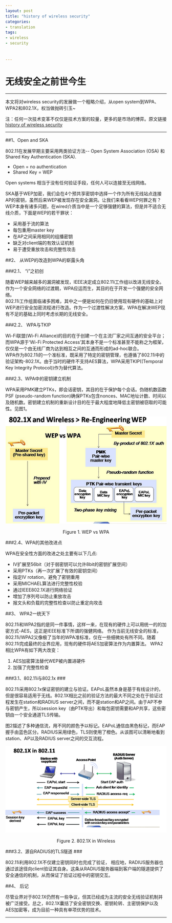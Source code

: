 ```yaml
---
layout: post
title: "history of wireless security"
categories:
- translation
tags:
- wireless
- security


---
```


# 无线安全之前世今生

------

本文将对wireless security的发展做一个粗略介绍，从open system到WPA、WPA2和802.1X，权当做抛砖引玉~

注：任何一次技术变革不仅仅是技术方案的较量，更多的是市场的博弈。原文链接[history of wireless security](http://securityuncorked.com/2008/08/history-of-wireless-security/)

------

##1、Open and SKA

802.11在发展早期主要采用两类验证方法-- Open System Association (OSA) 和Shared Key Authentication (SKA).

* Open = no authentication
* Shared Key = WEP

Open systems 相当于没有任何验证手段，任何人可以连接至无线网络。

SKA基于WEP加密，我们会在4个预共享密钥中选择一个作为所有无线站点连接AP的密钥，虽然后来WEP被发现存在安全漏洞。让我们来看看WEP何罪之有？
WEP本身有诸多问题，在wired介质当中是一个足够强健的算法，但是并不适合无线介质，下面是WEP的若干罪状：

- 采用基于流的算法
- 每包重用master key 
- 在AP之间采用相同的组播密钥
- 缺乏对client端的有效认证机制
- 易于遭受重放攻击和完整性攻击  


##2、 从WEP的改造到WPA的崭露头角  

###2.1、 “i”之初创  

随着WEP越来越多的漏洞被发现，IEEE决定成立802.11i工作组以改进无线安全。作为一个安全网络的过渡期，WPA应运而生，其目的在于开发一个强健的安全网络。  
802.11i工作组面临诸多困难，其中之一便是如何在仍旧使用现有硬件的基础上对WEP进行安全加密流程进行改造。作为一个过渡性解决方案，WPA在解决WEP现有不足的基础上同时考虑长期的无线安全。  

###2.2、 WPA与TKIP  

Wi-Fi联盟(Wi-Fi Alliance)的目的在于创建一个在主流厂家之间互通的安全平台；而WPA源于‘Wi-Fi Protected Access’其本身不是一个标准甚至不能称之为框架，仅仅是一个由无线厂商为达到相互之间的互通而形成的ad-hoc联合。  
WPA作为802.11i的一个准标准，既采用了特定的密钥管理，也遵循了802.11i中的验证架构-802.1X。由于当时的硬件不支持AES算法，WPA采用TKIP((Temporal Key Integrity Protocol))作为替代算法。

###2.3、WPA中的密钥建立机制  

WPA采用PMK建立PTKs，即会话密钥，其目的在于保护每个会话。伪随机数函数PSF (pseudo-random function)确保PTKs包含nonces、MAC地址计数、时间以及随机数。密钥建立机制的重新设计目的在于最大程度地降低主密钥被窃取的可能性。见图1。  

![图片](/assets/images/wireless_brief_fig_1.png)  

<center>Figure 1. WEP vs WPA</center>  

###2.4、WPA的其他改进点  

WPA在安全性方面的改进之处主要有以下几点:

 - IV扩展至56bit（对于弱密钥可以允许8bit的密钥扩展空间）
 - 采用PTKs（再一次扩展了有效的密钥空间）
 - 指定IV rotation，避免了密钥重用
 - 采用MICHAEL算法进行完整性校验
 - 通过IEEE802.1X进行网络验证
 - 增加了序列号以防止重放攻击
 - 报文头和负载的完整性检查以防止重定向攻击

##3、 WPA2一统天下   

802.11i和WPA2指的是同一件事情，这样一来，在现有的硬件上可以用统一的的加密方式-AES，这正是IEEE标准下所谓的强健网络。
作为当前无线安全的标准，802.11i/WPA2又像极了当年的WPA准标准，仅在一些细微处有所不同。随着802.11i完成最终的业界应用，现有的硬件将AES加密算法作为内置算法。
WPA2相比WPA有如下两大改变：

 1. AES加密算法替代WEP被内置进硬件
 2. 加强了完整性检查  
     
###3.1、802.11i与802.1x  ###  

802.11i采用802.1x保证密钥的建立与验证。EAPoL虽然本身是基于有线设计的，但是很容易适用于无线。802.1X相比之前的验证方法的最大不同之处在于验证过程发生在station和RADIUS server之间，而不是station和AP之间。由于AP不参与密钥产生，所以session key（由PTK导出）和每包密钥需要和AP共享，这些密钥由一个安全通道TLS传输。  

图2描述了多种通信流，用不同的颜色予以标记。EAPoL通信由黑色标记，而EAP握手由蓝色区分。RADIUS采用绿色，TLS则使用了橙色。从该图可以清晰地看到station、AP以及RADIUS server之间的交互流程。

![图片](/assets/images/wireless_brief_fig_2.png)  

<center>Figure 2. 802.1X in Wireless</center>

###3.2、源自RADIUS的TLS隧道  ###

802.11i利用802.1X不仅建立密钥同时也完成了验证， 相应地，RADIUS服务器也通过该途径向client验证其自身。这条从RADIUS服务器端到客户端的隧道提供了安全通信的机制，从而保证了验证过程中的密钥交互。

##4、 后记

尽管业界对于802.1X仍然有一些争议，但其已经成为主流的安全无线验证机制并被广泛接受。总之，802.1X囊括了安全密钥交换、密钥轮转、主密钥保护以及AES加密等，成为目前一种具有单项优势的技术。



  [1]: http://securityuncorked.com/2008/08/history-of-wireless-security/

---